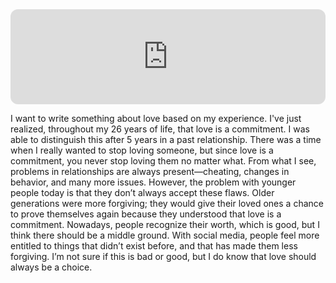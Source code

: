 <iframe style="border-radius:12px" src="https://open.spotify.com/embed/track/2jHHaNZrgt506zDAKlhQr3?utm_source=generator&theme=0" width="100%" height="152" frameBorder="0" allowfullscreen="" allow="autoplay; clipboard-write; encrypted-media; fullscreen; picture-in-picture" loading="lazy"></iframe>

I want to write something about love based on my experience. I've just realized, throughout my 26 years of life, that love is a commitment. I was able to distinguish this after 5 years in a past relationship. There was a time when I really wanted to stop loving someone, but since love is a commitment, you never stop loving them no matter what. From what I see, problems in relationships are always present—cheating, changes in behavior, and many more issues. However, the problem with younger people today is that they don’t always accept these flaws. Older generations were more forgiving; they would give their loved ones a chance to prove themselves again because they understood that love is a commitment. Nowadays, people recognize their worth, which is good, but I think there should be a middle ground. With social media, people feel more entitled to things that didn’t exist before, and that has made them less forgiving. I’m not sure if this is bad or good, but I do know that love should always be a choice.
